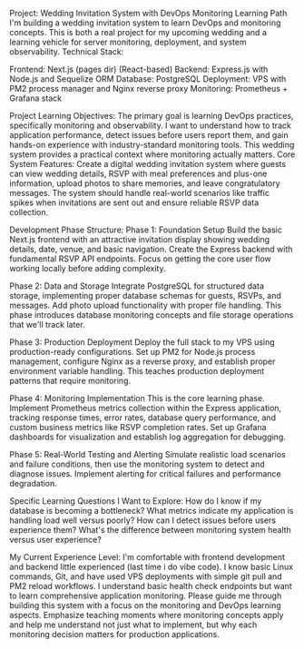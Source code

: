 Project: Wedding Invitation System with DevOps Monitoring Learning Path
I'm building a wedding invitation system to learn DevOps and monitoring concepts. This is both a real project for my upcoming wedding and a learning vehicle for server monitoring, deployment, and system observability.
Technical Stack:

Frontend: Next.js (pages dir) (React-based)
Backend: Express.js with Node.js and Sequelize ORM
Database: PostgreSQL
Deployment: VPS with PM2 process manager and Nginx reverse proxy
Monitoring: Prometheus + Grafana stack

Project Learning Objectives:
The primary goal is learning DevOps practices, specifically monitoring and observability. I want to understand how to track application performance, detect issues before users report them, and gain hands-on experience with industry-standard monitoring tools. This wedding system provides a practical context where monitoring actually matters.
Core System Features:
Create a digital wedding invitation system where guests can view wedding details, RSVP with meal preferences and plus-one information, upload photos to share memories, and leave congratulatory messages. The system should handle real-world scenarios like traffic spikes when invitations are sent out and ensure reliable RSVP data collection.

Development Phase Structure:
Phase 1: Foundation Setup
Build the basic Next.js frontend with an attractive invitation display showing wedding details, date, venue, and basic navigation. Create the Express backend with fundamental RSVP API endpoints. Focus on getting the core user flow working locally before adding complexity.

Phase 2: Data and Storage
Integrate PostgreSQL for structured data storage, implementing proper database schemas for guests, RSVPs, and messages. Add photo upload functionality with proper file handling. This phase introduces database monitoring concepts and file storage operations that we'll track later.

Phase 3: Production Deployment
Deploy the full stack to my VPS using production-ready configurations. Set up PM2 for Node.js process management, configure Nginx as a reverse proxy, and establish proper environment variable handling. This teaches production deployment patterns that require monitoring.

Phase 4: Monitoring Implementation
This is the core learning phase. Implement Prometheus metrics collection within the Express application, tracking response times, error rates, database query performance, and custom business metrics like RSVP completion rates. Set up Grafana dashboards for visualization and establish log aggregation for debugging.

Phase 5: Real-World Testing and Alerting
Simulate realistic load scenarios and failure conditions, then use the monitoring system to detect and diagnose issues. Implement alerting for critical failures and performance degradation.

Specific Learning Questions I Want to Explore:
How do I know if my database is becoming a bottleneck? What metrics indicate my application is handling load well versus poorly? How can I detect issues before users experience them? What's the difference between monitoring system health versus user experience?

My Current Experience Level:
I'm comfortable with frontend development and backend little experienced (last time i do vibe code). I know basic Linux commands, Git, and have used VPS deployments with simple git pull and PM2 reload workflows. I understand basic health check endpoints but want to learn comprehensive application monitoring.
Please guide me through building this system with a focus on the monitoring and DevOps learning aspects. Emphasize teaching moments where monitoring concepts apply and help me understand not just what to implement, but why each monitoring decision matters for production applications.
